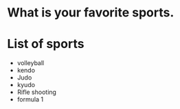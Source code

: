 # What is your favorite sports.

# List of sports
- volleyball
- kendo
- Judo
- kyudo
- Rifle shooting
- formula 1

